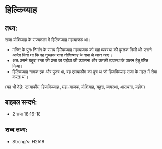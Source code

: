 # हिल्किय्याह #

## तथ्य: ##

राजा योशिय्याह के राज्यकाल में हिल्किय्याह महायाजक था। 

* मन्दिर के पुनः निर्माण के समय हिल्किय्याह महायाजक को वहां व्यवस्था की पुस्तक मिली थी, उसने आदेश दिया था कि वह पुस्तक राजा योशिय्याह के पास ले जाया जाए।
* अतः उसने यहूदा राजा की प्रजा को यहोवा की उपासना और उसकी व्यवस्था के पालन हेतु प्रेरित किया।
* हिल्किय्याह नामक एक और पुरुष था, वह एलयाकीम का पुत्र था जो हिजकिय्याह राजा के महल में सेवा करता था।

(यह भी देखें: [एलयाकीम](../eliakim.md), [हिजकिय्याह ](../hezekiah.md), [महा-याजक](../highpriest.md), [योशियाह](../josiah.md), [यहूदा](../kingdomofjudah.md), [व्यवस्था](../law.md), [आराधना](../worship.md), [यहोवा](../yahweh.md))

## बाइबल सन्दर्भ: ##

* 2 राजा 18:16-18

## शब्द तथ्य: ##

* Strong's: H2518
